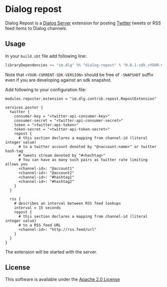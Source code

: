 Dialog repost
=============

Dialog Repost is a [Dialog Server](https://dlg.im) extension for posting [Twitter](https://twitter.com) tweets or RSS
feed items to Dialog channels.

Usage
-----

In your `build.sbt` file add following line:

```scala
libraryDependencies += "im.dlg" %% "dialog-repost" % "0.0.1-sdk_<YOUR-CURRENT-SDK-VERSION>"
```

Note that `<YOUR-CURRENT-SDK-VERSION>` should be free of `-SNAPSHOT` suffix even if you are
developing against an sdk snapshot.

Add following to your configuration file:

```hocon
modules.reposter.extension = "im.dlg.contrib.repost.RepostExtension"

services.poster {
  twitter {
    consumer-key = "<twitter-api-consumer-key>"
    consumer-secret = "<twitter-api-consumer-secret>"
    token = "<twitter-api-token>"
    token-secret = "<twitter-api-token-secret>"
    repost {
      # this section declares a mapping from channel-id (literal integer value)
      # to a twitter account denoted by "@<account-name>" or twitter hash-tag
      # tweets stream denoted by "#<hashtag>"
      # You can have as many such pairs as twitter rate limiting allows you
      <channel-id>: "@account1"
      <channel-id>: "@account2"
      <channel-id>: "#hashtag1"
      <channel-id>: "#hashtag2"
    }
  }
  
  rss {
    # describes an interval between RSS feed lookups
    interval = 15 seconds
    repost {
      # this section declares a mapping from channel-id (literal integer value)
      # to a RSS feed URL 
      <channel-id>: "http://rss.feed/url"
    }
  }
}
```

The extension will be started with the server.

License
-------

This software is available under the [Apache 2.0 License](https://www.apache.org/licenses/LICENSE-2.0.html)
